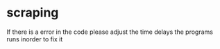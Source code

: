 # scraping
If there is a error in the code please adjust the time delays the programs runs inorder to fix it